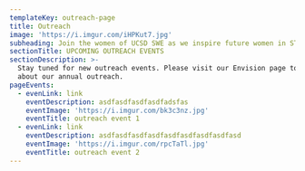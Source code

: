 ```yaml
---
templateKey: outreach-page
title: Outreach
image: 'https://i.imgur.com/iHPKut7.jpg'
subheading: Join the women of UCSD SWE as we inspire future women in STEM.
sectionTitle: UPCOMING OUTREACH EVENTS
sectionDescription: >-
  Stay tuned for new outreach events. Please visit our Envision page to learn
  about our annual outreach.
pageEvents:
  - evenLink: link
    eventDescription: asdfasdfasdfasdfadsfas
    eventImage: 'https://i.imgur.com/bk3c3nz.jpg'
    eventTitle: outreach event 1
  - evenLink: link
    eventDescription: asdfasdfasdfasdfasdfasdfasdfasdfasd
    eventImage: 'https://i.imgur.com/rpcTaTl.jpg'
    eventTitle: outreach event 2
---
```



